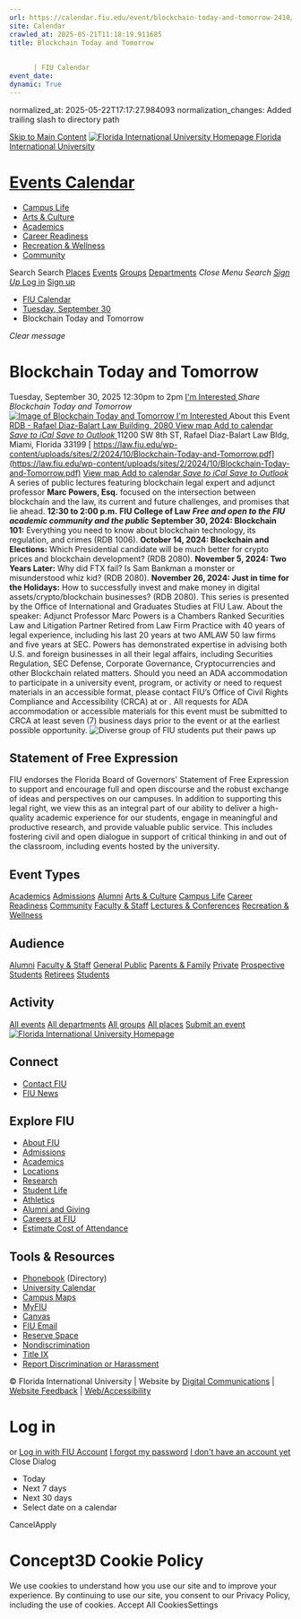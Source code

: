 ```yaml
---
url: https://calendar.fiu.edu/event/blockchain-today-and-tomorrow-2410/
site: Calendar
crawled_at: 2025-05-21T11:18:19.911685
title: Blockchain Today and Tomorrow
    
    
      | FIU Calendar
event_date: 
dynamic: True
---
```

normalized_at: 2025-05-22T17:17:27.984093
normalization_changes: Added trailing slash to directory path

[Skip to Main Content](https://calendar.fiu.edu/event/blockchain-today-and-tomorrow-2410#main-content)
[![Florida International University Homepage](https://digicdn.fiu.edu/core/_assets/images/logo-top.png) Florida International University](https://www.fiu.edu)
# [Events Calendar ](https://calendar.fiu.edu/)
  * [Campus Life](https://calendar.fiu.edu/calendar?event_types%5B%5D=127595)
  * [Arts & Culture](https://calendar.fiu.edu/calendar?event_types%5B%5D=127590)
  * [Academics](https://calendar.fiu.edu/calendar?event_types%5B%5D=127582)
  * [Career Readiness](https://calendar.fiu.edu/calendar?event_types%5B%5D=127584)
  * [Recreation & Wellness](https://calendar.fiu.edu/calendar?event_types%5B%5D=127603)
  * [Community](https://calendar.fiu.edu/calendar?event_types%5B%5D=127601)


Search Search
[Places](https://calendar.fiu.edu/search/places) [Events](https://calendar.fiu.edu/calendar) [Groups](https://calendar.fiu.edu/search/groups) [Departments](https://calendar.fiu.edu/search/departments)
_Close Menu_
_Search_ [ _Sign Up_ ](https://calendar.fiu.edu/signup)
[Log in](https://calendar.fiu.edu/auth/shib_login?previous_url=https%3A%2F%2Fcalendar.fiu.edu%2Fevent%2Fblockchain-today-and-tomorrow-2410) [Sign up](https://calendar.fiu.edu/signup)
  * [FIU Calendar](https://calendar.fiu.edu/)
  * [Tuesday, September 30](https://calendar.fiu.edu/calendar/day/2025/9/30)
  * Blockchain Today and Tomorrow


_Clear message_
# Blockchain Today and Tomorrow
Tuesday, September 30, 2025 12:30pm to 2pm 
[ I'm Interested ](https://calendar.fiu.edu/event/47665514511487/confirm?return=https%3A%2F%2Fcalendar.fiu.edu%2Fevent%2Fblockchain-today-and-tomorrow-2410)
_Share Blockchain Today and Tomorrow_
[ ![Image of Blockchain Today and Tomorrow](https://localist-images.azureedge.net/photos/624058/card/6f3567bdf86c604e2edfd1647e49fb40d47088d6.jpg) ](https://calendar.fiu.edu/photo/624058)
[ I'm Interested ](https://calendar.fiu.edu/event/47665514511487/confirm?return=https%3A%2F%2Fcalendar.fiu.edu%2Fevent%2Fblockchain-today-and-tomorrow-2410)
About this Event
[ RDB - Rafael Diaz-Balart Law Building, 2080 ](https://calendar.fiu.edu/rdb) [View map ](https://calendar.fiu.edu/event/blockchain-today-and-tomorrow-2410#about_map)
[Add to calendar ](https://calendar.fiu.edu/event/blockchain-today-and-tomorrow-2410)
[ _Save to iCal_ ](https://calendar.fiu.edu/event/blockchain-today-and-tomorrow-2410.ics "Save to iCal") [ _Save to Outlook_ ](https://calendar.fiu.edu/event/blockchain-today-and-tomorrow-2410.ics "Save to Outlook")
11200 SW 8th ST, Rafael Diaz-Balart Law Bldg, Miami, Florida 33199
[ https://law.fiu.edu/wp-content/uploads/sites/2/2024/10/Blockchain-Today-and-Tomorrow.pdf](https://law.fiu.edu/wp-content/uploads/sites/2/2024/10/Blockchain-Today-and-Tomorrow.pdf)
[View map ](https://calendar.fiu.edu/event/blockchain-today-and-tomorrow-2410#about_map)
[Add to calendar ](https://calendar.fiu.edu/event/blockchain-today-and-tomorrow-2410)
[ _Save to iCal_ ](https://calendar.fiu.edu/event/blockchain-today-and-tomorrow-2410.ics "Save to iCal") [ _Save to Outlook_ ](https://calendar.fiu.edu/event/blockchain-today-and-tomorrow-2410.ics "Save to Outlook")
A series of public lectures featuring blockchain legal expert and adjunct professor **Marc Powers, Esq.** focused on the intersection between blockchain and the law, its current and future challenges, and promises that lie ahead. 
**12:30 to 2:00 p.m.**
**FIU College of Law**
**_Free and open to the FIU academic community and the public_**
**September 30, 2024: Blockchain 101:** Everything you need to know about blockchain technology, its regulation, and crimes (RDB 1006). 
**October 14, 2024: Blockchain and Elections:** Which Presidential candidate will be much better for crypto prices and blockchain development? (RDB 2080). 
**November 5, 2024: Two Years Later:** Why did FTX fail? Is Sam Bankman a monster or misunderstood whiz kid? (RDB 2080). 
**November 26, 2024: Just in time for the Holidays:** How to successfully invest and make money in digital assets/crypto/blockchain businesses? (RDB 2080). 
This series is presented by the Office of International and Graduates Studies at FIU Law. 
About the speaker: Adjunct Professor Marc Powers is a Chambers Ranked Securities Law and Litigation Partner Retired from Law Firm Practice with 40 years of legal experience, including his last 20 years at two AMLAW 50 law firms and five years at SEC. Powers has demonstrated expertise in advising both U.S. and foreign businesses in all their legal affairs, including Securities Regulation, SEC Defense, Corporate Governance, Cryptocurrencies and other Blockchain related matters. 
Should you need an ADA accommodation to participate in a university event, program, or activity or need to request materials in an accessible format, please contact FIU’s Office of Civil Rights Compliance and Accessibility (CRCA) at or . All requests for ADA accommodation or accessible materials for this event must be submitted to CRCA at least seven (7) business days prior to the event or at the earliest possible opportunity. 
![Diverse group of FIU students put their paws up](https://www.fiu.edu/_assets/images/thumbnail-students-paw.jpg)
## Statement of Free Expression
FIU endorses the Florida Board of Governors' Statement of Free Expression to support and encourage full and open discourse and the robust exchange of ideas and perspectives on our campuses. In addition to supporting this legal right, we view this as an integral part of our ability to deliver a high-quality academic experience for our students, engage in meaningful and productive research, and provide valuable public service. This includes fostering civil and open dialogue in support of critical thinking in and out of the classroom, including events hosted by the university.
## Event Types
[Academics](https://calendar.fiu.edu/calendar?event_types%5B%5D=127582)
[Admissions](https://calendar.fiu.edu/calendar?event_types%5B%5D=127583)
[Alumni](https://calendar.fiu.edu/calendar?event_types%5B%5D=127589)
[Arts & Culture](https://calendar.fiu.edu/calendar?event_types%5B%5D=127590)
[Campus Life](https://calendar.fiu.edu/calendar?event_types%5B%5D=127595)
[Career Readiness](https://calendar.fiu.edu/calendar?event_types%5B%5D=127584)
[Community](https://calendar.fiu.edu/calendar?event_types%5B%5D=127601)
[Faculty & Staff](https://calendar.fiu.edu/calendar?event_types%5B%5D=127602)
[Lectures & Conferences](https://calendar.fiu.edu/calendar?event_types%5B%5D=127587)
[Recreation & Wellness](https://calendar.fiu.edu/calendar?event_types%5B%5D=127603)
## Audience
[Alumni](https://calendar.fiu.edu/calendar?event_types%5B%5D=121721)
[Faculty & Staff](https://calendar.fiu.edu/calendar?event_types%5B%5D=121720)
[General Public](https://calendar.fiu.edu/calendar?event_types%5B%5D=121722)
[Parents & Family](https://calendar.fiu.edu/calendar?event_types%5B%5D=36918157286658)
[Private](https://calendar.fiu.edu/calendar?event_types%5B%5D=129753)
[Prospective Students](https://calendar.fiu.edu/calendar?event_types%5B%5D=121723)
[Retirees](https://calendar.fiu.edu/calendar?event_types%5B%5D=37290279036119)
[Students](https://calendar.fiu.edu/calendar?event_types%5B%5D=121719)
## Activity
[All events](https://calendar.fiu.edu/search?what=events)
[All departments](https://calendar.fiu.edu/search/departments)
[All groups](https://calendar.fiu.edu/search?what=groups)
[All places](https://calendar.fiu.edu/search?what=places)
[Submit an event](https://calendar.fiu.edu/admin/events/new/basic-information)
[ ![Florida International University Homepage](https://digicdn.fiu.edu/core/_assets/images/footer-logo.svg) ](https://www.fiu.edu/)
## Connect
  * [Contact FIU](https://www.fiu.edu/about/contact-us/index.html)
  * [FIU News](https://news.fiu.edu/)


## Explore FIU
  * [About FIU](https://www.fiu.edu/about/index.html)
  * [Admissions](https://www.fiu.edu/admissions/index.html)
  * [Academics](https://www.fiu.edu/academics/index.html)
  * [Locations](https://www.fiu.edu/locations/index.html)
  * [Research](https://www.fiu.edu/research/index.html)
  * [Student Life](https://www.fiu.edu/student-life/index.html)
  * [Athletics](https://www.fiu.edu/athletics/index.html)
  * [Alumni and Giving](https://www.fiu.edu/alumni-and-giving/index.html)
  * [Careers at FIU](https://hr.fiu.edu/careers/)
  * [Estimate Cost of Attendance](https://onestop.fiu.edu/finances/estimate-your-costs/)


## Tools & Resources
  * [Phonebook](https://phonebook.fiu.edu) (Directory)
  * [University Calendar](https://calendar.fiu.edu/)
  * [Campus Maps](https://campusmaps.fiu.edu/)
  * [MyFIU](https://my.fiu.edu/)
  * [Canvas](https://canvas.fiu.edu)
  * [FIU Email](http://mail.fiu.edu/)
  * [Reserve Space](https://reservespace.fiu.edu/make-reservation/)
  * [Nondiscrimination](https://ace.fiu.edu/civil-rights-and-accessibility/harassment-and-discrimination/)
  * [Title IX](https://ace.fiu.edu/title-ix/)
  * [Report Discrimination or Harassment](https://report.fiu.edu/)


© Florida International University  | Website by [Digital Communications](https://stratcomm.fiu.edu/digital-print/websites/) | [Website Feedback](https://webforms.fiu.edu/view.php?id=370774&element_5=https://calendar.fiu.edu/https://calendar.fiu.edu/) | [Web/Accessibility](https://accessibility.fiu.edu/)
# Log in
or
[Log in with FIU Account](https://calendar.fiu.edu/auth/shib_login?previous_url=https%3A%2F%2Fcalendar.fiu.edu%2Fevent%2Fblockchain-today-and-tomorrow-2410)
[I forgot my password](https://calendar.fiu.edu/auth/forgot) [I don't have an account yet](https://calendar.fiu.edu/signup)
Close Dialog
  * Today
  * Next 7 days
  * Next 30 days
  * Select date on a calendar


CancelApply
# Concept3D Cookie Policy
We use cookies to understand how you use our site and to improve your experience. By continuing to use our site, you consent to our Privacy Policy, including the use of cookies. 
Accept All CookiesSettings
